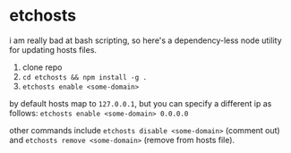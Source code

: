 # etchosts

i am really bad at bash scripting, so here's a dependency-less node utility for updating hosts files.

1. clone repo
1. `cd etchosts && npm install -g .`
1. `etchosts enable <some-domain>`

by default hosts map to `127.0.0.1`, but you can specify a different ip as follows: `etchosts enable <some-domain> 0.0.0.0`

other commands include `etchosts disable <some-domain>` (comment out) and `etchosts remove <some-domain>` (remove from hosts file).
